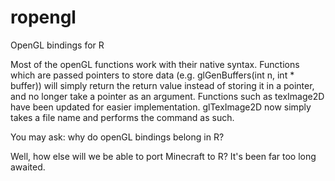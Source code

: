 # ropengl
OpenGL bindings for R

Most of the openGL functions work with their native syntax. Functions which are passed pointers to store data (e.g. glGenBuffers(int n, int * buffer)) will simply return the return value instead of storing it in a pointer, and no longer take a pointer as an argument. Functions such as texImage2D have been updated for easier implementation. glTexImage2D now simply takes a file name and performs the command as such.

You may ask: why do openGL bindings belong in R? 

Well, how else will we be able to port Minecraft to R? It's been far too long awaited.
